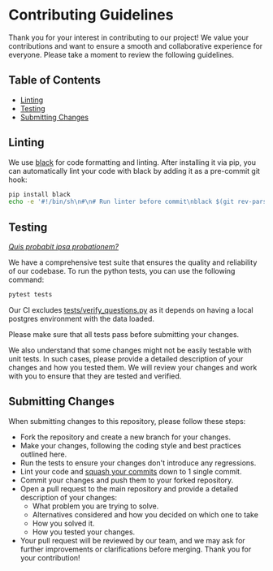 # Contributing Guidelines

Thank you for your interest in contributing to our project! We value your contributions and want to ensure a smooth and collaborative experience for everyone. Please take a moment to review the following guidelines.

## Table of Contents
- [Linting](#linting)
- [Testing](#testing)
- [Submitting Changes](#submitting-changes)

## Linting

We use [black](https://black.readthedocs.io/en/stable/) for code formatting and linting. After installing it via pip, you can automatically lint your code with black by adding it as a pre-commit git hook:
```bash
pip install black
echo -e '#!/bin/sh\n#\n# Run linter before commit\nblack $(git rev-parse --show-toplevel)' > .git/hooks/pre-commit && chmod +x .git/hooks/pre-commit
```

## Testing

[_Quis probabit ipsa probationem?_](https://en.wikipedia.org/wiki/Quis_custodiet_ipsos_custodes%3F)

We have a comprehensive test suite that ensures the quality and reliability of our codebase. To run the python tests, you can use the following command:

```bash
pytest tests
```

Our CI excludes [tests/verify_questions.py](tests/verify_questions.py) as it depends on having a local postgres environment with the data loaded.

Please make sure that all tests pass before submitting your changes.

We also understand that some changes might not be easily testable with unit tests. In such cases, please provide a detailed description of your changes and how you tested them. We will review your changes and work with you to ensure that they are tested and verified.

## Submitting Changes

When submitting changes to this repository, please follow these steps:

- Fork the repository and create a new branch for your changes.
- Make your changes, following the coding style and best practices outlined here.
- Run the tests to ensure your changes don't introduce any regressions.
- Lint your code and [squash your commits](https://www.git-tower.com/learn/git/faq/git-squash) down to 1 single commit.
- Commit your changes and push them to your forked repository.
- Open a pull request to the main repository and provide a detailed description of your changes:
  - What problem you are trying to solve.
  - Alternatives considered and how you decided on which one to take
  - How you solved it.
  - How you tested your changes.
- Your pull request will be reviewed by our team, and we may ask for further improvements or clarifications before merging. Thank you for your contribution!